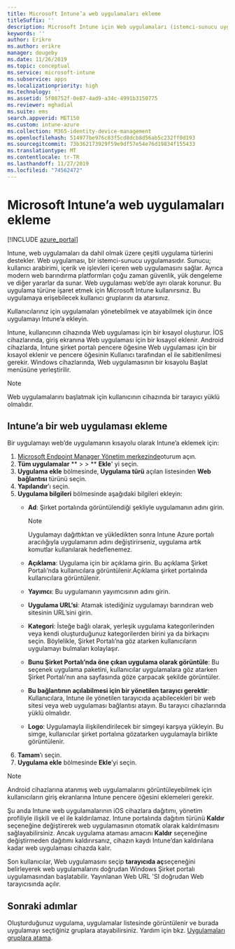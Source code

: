 ```yaml
---
title: Microsoft Intune’a web uygulamaları ekleme
titleSuffix: ''
description: Microsoft Intune için Web uygulamaları (istemci-sunucu uygulamaları) ekleme hakkında bilgi edinin.
keywords: ''
author: Erikre
ms.author: erikre
manager: dougeby
ms.date: 11/26/2019
ms.topic: conceptual
ms.service: microsoft-intune
ms.subservice: apps
ms.localizationpriority: high
ms.technology: ''
ms.assetid: 5f08752f-0e87-4ad9-a34c-4991b3150775
ms.reviewer: mghadial
ms.suite: ems
search.appverid: MET150
ms.custom: intune-azure
ms.collection: M365-identity-device-management
ms.openlocfilehash: 514977be976c83f5cd8dcb8d56ab5c232ff0d193
ms.sourcegitcommit: 73b362173929f59e9df57e54e76d19834f155433
ms.translationtype: MT
ms.contentlocale: tr-TR
ms.lasthandoff: 11/27/2019
ms.locfileid: "74562472"
---
```

# <a name="add-web-apps-to-microsoft-intune"></a>Microsoft Intune’a web uygulamaları ekleme

[!INCLUDE [azure_portal](../includes/azure_portal.md)]

Intune, web uygulamaları da dahil olmak üzere çeşitli uygulama türlerini destekler. Web uygulaması, bir istemci-sunucu uygulamasıdır. Sunucu; kullanıcı arabirimi, içerik ve işlevleri içeren web uygulamasını sağlar. Ayrıca modern web barındırma platformları çoğu zaman güvenlik, yük dengeleme ve diğer yararlar da sunar. Web uygulaması web’de ayrı olarak korunur. Bu uygulama türüne işaret etmek için Microsoft Intune kullanırsınız. Bu uygulamaya erişebilecek kullanıcı gruplarını da atarsınız. 

Kullanıcılarınız için uygulamaları yönetebilmek ve atayabilmek için önce uygulamayı Intune’a ekleyin. 

Intune, kullanıcının cihazında Web uygulaması için bir kısayol oluşturur. İOS cihazlarında, giriş ekranına Web uygulaması için bir kısayol eklenir. Android cihazlarda, Intune şirket portalı pencere öğesine Web uygulaması için bir kısayol eklenir ve pencere öğesinin Kullanıcı tarafından el ile sabitlenilmesi gerekir. Windows cihazlarında, Web uygulamasının bir kısayolu Başlat menüsüne yerleştirilir.

> [!Note]
> Web uygulamalarını başlatmak için kullanıcının cihazında bir tarayıcı yüklü olmalıdır. 

## <a name="add-a-web-app-to-intune"></a>Intune’a bir web uygulaması ekleme
Bir uygulamayı web’de uygulamanın kısayolu olarak Intune’a eklemek için:

1. [Microsoft Endpoint Manager Yönetim merkezinde](https://go.microsoft.com/fwlink/?linkid=2109431)oturum açın.
2. **Tüm uygulamalar** ** >  > ** **Ekle**' yi seçin.
3. **Uygulama ekle** bölmesinde, **Uygulama türü** açılan listesinden **Web bağlantısı** türünü seçin.
4. **Yapılandır**’ı seçin.
5. **Uygulama bilgileri** bölmesinde aşağıdaki bilgileri ekleyin:
    - **Ad**: Şirket portalında görüntülendiği şekliyle uygulamanın adını girin. 

        > [!NOTE]
        > Uygulamayı dağıttıktan ve yükledikten sonra Intune Azure portalı aracılığıyla uygulamanın adını değiştirirseniz, uygulama artık komutlar kullanılarak hedeflenemez.

    - **Açıklama**: Uygulama için bir açıklama girin. Bu açıklama Şirket Portalı’nda kullanıcılara görüntülenir.Açıklama şirket portalında kullanıcılara görüntülenir.
    - **Yayımcı**: Bu uygulamanın yayımcısının adını girin.
    - **Uygulama URL’si**: Atamak istediğiniz uygulamayı barındıran web sitesinin URL’sini girin.
    - **Kategori**: İsteğe bağlı olarak, yerleşik uygulama kategorilerinden veya kendi oluşturduğunuz kategorilerden birini ya da birkaçını seçin. Böylelikle, Şirket Portalı’na göz atarken kullanıcıların uygulamayı bulmaları kolaylaşır.
    - **Bunu Şirket Portalı’nda öne çıkan uygulama olarak görüntüle**: Bu seçenek uygulama paketini, kullanıcılar uygulamalara göz atarken Şirket Portalı’nın ana sayfasında göze çarpacak şekilde görüntüler.
    - **Bu bağlantının açılabilmesi için bir yönetilen tarayıcı gerektir**: Kullanıcılara, Intune ile yönetilen tarayıcıda açabilecekleri bir web sitesi veya web uygulaması bağlantısı atayın. Bu tarayıcı cihazlarında yüklü olmalıdır.
    - **Logo**: Uygulamayla ilişkilendirilecek bir simgeyi karşıya yükleyin. Bu simge, kullanıcılar şirket portalına gözatarken uygulamayla birlikte görüntülenir.
6. **Tamam**’ı seçin.
7. **Uygulama ekle** bölmesinde **Ekle**’yi seçin.

> [!Note]
> Android cihazlarına atanmış web uygulamalarını görüntüleyebilmek için kullanıcıların giriş ekranlarına Intune pencere öğesini eklemeleri gerekir.
>
> Şu anda Intune web uygulamalarının iOS cihazlara dağıtımı, yönetim profiliyle ilişkili ve el ile kaldırılamaz. Intune portalında dağıtım türünü **Kaldır** seçeneğine değiştirerek web uygulamasının otomatik olarak kaldırılmasını sağlayabilirsiniz. Ancak uygulama ataması amacını **Kaldır** seçeneğine değiştirmeden dağıtımı kaldırırsanız, cihazın kaydı Intune’dan kaldırılana kadar web uygulaması cihazda kalır.

Son kullanıcılar, Web uygulamasını seçip **tarayıcıda aç**seçeneğini belirleyerek web uygulamalarını doğrudan Windows Şirket portalı uygulamasından başlatabilir. Yayınlanan Web URL 'SI doğrudan Web tarayıcısında açılır. 

## <a name="next-steps"></a>Sonraki adımlar

Oluşturduğunuz uygulama, uygulamalar listesinde görüntülenir ve burada uygulamayı seçtiğiniz gruplara atayabilirsiniz. Yardım için bkz. [Uygulamaları gruplara atama](apps-deploy.md). 
